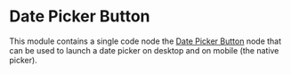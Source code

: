 # Date Picker Button

This module contains a single code node the [Date Picker Button](/modules/datepicker-button/datepicker-button.md) node that can be used to launch a date picker on desktop and on mobile (the native picker).